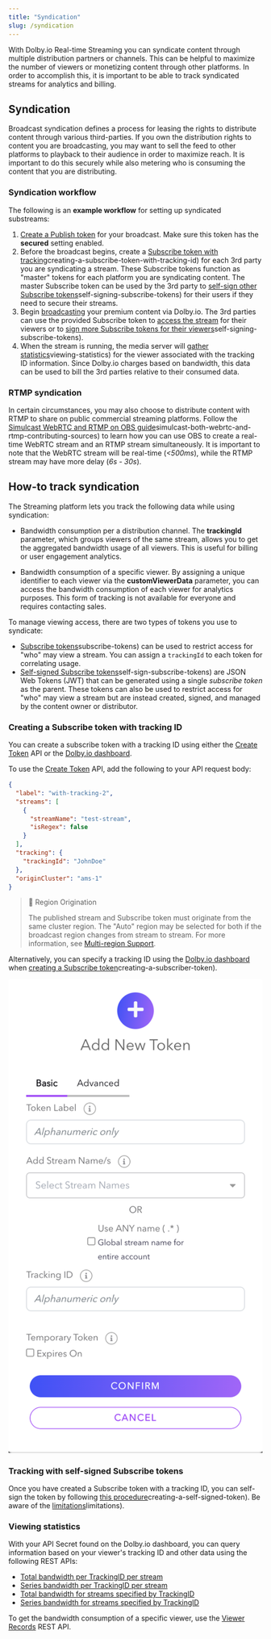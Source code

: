```yaml
---
title: "Syndication"
slug: /syndication
---
```

With Dolby.io Real-time Streaming you can syndicate content through multiple distribution partners or channels. This can be helpful to maximize the number of viewers or monetizing content through other platforms. In order to accomplish this, it is important to be able to track syndicated streams for analytics and billing.

## Syndication

Broadcast syndication defines a process for leasing the rights to distribute content through various third-parties. If you own the distribution rights to content you are broadcasting, you may want to sell the feed to other platforms to playback to their audience in order to maximize reach. It is important to do this securely while also metering who is consuming the content that you are distributing.

### Syndication workflow

The following is an **example workflow** for setting up syndicated substreams:

1. [Create a Publish token](/millicast/streaming-dashboard/managing-your-tokens.md) for your broadcast. Make sure this token has the **secured** setting enabled.
2. Before the broadcast begins, create a [Subscribe token with tracking](/millicast/distribution/syndication.md)creating-a-subscribe-token-with-tracking-id) for each 3rd party you are syndicating a stream. These Subscribe tokens function as "master" tokens for each platform you are syndicating content. The master Subscribe token can be used by the 3rd party to [self-sign other Subscribe tokens](/millicast/streaming-dashboard/subscribe-tokens.md)self-signing-subscribe-tokens) for their users if they need to secure their streams. 
3. Begin [broadcasting](/millicast/broadcast/index.mdx) your premium content via Dolby.io. The 3rd parties can use the provided Subscribe token to [access the stream](/millicast/playback/index.md) for their viewers or to [sign more Subscribe tokens for their viewers](/millicast/streaming-dashboard/subscribe-tokens.md)self-signing-subscribe-tokens).
4. When the stream is running, the media server will [gather statistics](/millicast/distribution/syndication.md)viewing-statistics) for the viewer associated with the tracking ID information. Since Dolby.io charges based on bandwidth, this data can be used to bill the 3rd parties relative to their consumed data.

### RTMP syndication

In certain circumstances, you may also choose to distribute content with RTMP to share on public commercial streaming platforms. Follow the [Simulcast WebRTC and RTMP on OBS guide](/millicast/software-encoders/using-obs.md)simulcast-both-webrtc-and-rtmp-contributing-sources) to learn how you can use OBS to create a real-time WebRTC stream and an RTMP stream simultaneously. It is important to note that the WebRTC stream will be real-time (_\<500ms_), while the RTMP stream may have more delay (_6s - 30s_).

## How-to track syndication

The Streaming platform lets you track the following data while using syndication:

- Bandwidth consumption per a distribution channel. The **trackingId** parameter, which groups viewers of the same stream, allows you to get the aggregated bandwidth usage of all viewers. This is useful for billing or user engagement analytics. 

- Bandwidth consumption of a specific viewer. By assigning a unique identifier to each viewer via the **customViewerData** parameter, you can access the bandwidth consumption of each viewer for analytics purposes. This form of tracking is not available for everyone and requires contacting sales.

To manage viewing access, there are two types of tokens you use to syndicate:

- [Subscribe tokens](/millicast/streaming-dashboard/token-api.md)subscribe-tokens) can be used to restrict access for "who" may view a stream. You can assign a `trackingId` to each token for correlating usage.
- [Self-signed Subscribe tokens](/millicast/streaming-dashboard/token-api.md)self-sign-subscribe-tokens) are JSON Web Tokens (JWT) that can be generated using a single _subscribe token_ as the parent. These tokens can also be used to restrict access for "who" may view a stream but are instead created, signed, and managed by the content owner or distributor.

### Creating a Subscribe token with tracking ID

You can create a subscribe token with a tracking ID using either the [Create Token](/millicast/api/subscribe-token-v-1-create-token.api.mdx) API or the [Dolby.io dashboard](https://dashboard.dolby.io/).

To use the [Create Token](/millicast/api/subscribe-token-v-1-create-token.api.mdx) API, add the following to your API request body:

```json Request body for Create Token
{
  "label": "with-tracking-2",
  "streams": [
    {
      "streamName": "test-stream",
      "isRegex": false
    }
  ],
  "tracking": {
    "trackingId": "JohnDoe"
  },
  "originCluster": "ams-1"
}
```

> 🚧 Region Origination
> 
> The published stream and Subscribe token must originate from the same cluster region. The "Auto" region may be selected for both if the broadcast region changes from stream to stream. For more information, see [Multi-region Support](/millicast/distribution/multi-region-support/index.md).

Alternatively, you can specify a tracking ID using the [Dolby.io dashboard](https://dashboard.dolby.io/)  when [creating a Subscribe token](/millicast/streaming-dashboard/subscribe-tokens.md)creating-a-subscriber-token). 


![](../assets/img/sub2.png)



### Tracking with self-signed Subscribe tokens

Once you have created a Subscribe token with a tracking ID, you can self-sign the token by following [this procedure](/millicast/streaming-dashboard/subscribe-tokens.md)creating-a-self-signed-token). Be aware of the [limitations](/millicast/streaming-dashboard/subscribe-tokens.md)limitations).

### Viewing statistics

With your API Secret found on the Dolby.io dashboard, you can query information based on your viewer's tracking ID and other data using the following REST APIs: 

- [Total bandwidth per TrackingID per stream](/millicast/api/analytics-get-tracking-total-for-streams.api.mdx)
- [Series bandwidth per TrackingID per stream](/millicast/api/analytics-get-tracking-series-for-streams.api.mdx)
- [Total bandwidth for streams specified by TrackingID](/millicast/api/analytics-get-total-bandwidth-for-tracking-id.api.mdx)
- [Series bandwidth for streams specified by TrackingID](/millicast/api/analytics-get-series-bandwidth-for-tracking-id.api.mdx)

To get the bandwidth consumption of a specific viewer, use the [Viewer Records](ref:records_getviewerrecords) REST API.
